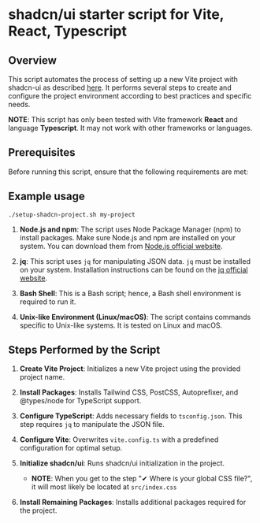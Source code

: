 # shadcn/ui starter script for Vite, React, Typescript

## Overview

This script automates the process of setting up a new Vite project with shadcn-ui as described [here](https://ui.shadcn.com/docs/installation/vite). It performs several steps to create and configure the project environment according to best practices and specific needs. 

**NOTE**: This script has only been tested with Vite framework **React** and language **Typescript**. It may not work with other frameworks or languages.

## Prerequisites

Before running this script, ensure that the following requirements are met:

## Example usage
`./setup-shadcn-project.sh my-project`

1. **Node.js and npm**: The script uses Node Package Manager (npm) to install packages. Make sure Node.js and npm are installed on your system. You can download them from [Node.js official website](https://nodejs.org/).

2. **jq**: This script uses `jq` for manipulating JSON data. `jq` must be installed on your system. Installation instructions can be found on the [jq official website](https://stedolan.github.io/jq/download/).

3. **Bash Shell**: This is a Bash script; hence, a Bash shell environment is required to run it.

4. **Unix-like Environment (Linux/macOS)**: The script contains commands specific to Unix-like systems. It is tested on Linux and macOS.

## Steps Performed by the Script

1. **Create Vite Project**: Initializes a new Vite project using the provided project name.

2. **Install Packages**: Installs Tailwind CSS, PostCSS, Autoprefixer, and @types/node for TypeScript support.

3. **Configure TypeScript**: Adds necessary fields to `tsconfig.json`. This step requires `jq` to manipulate the JSON file.

4. **Configure Vite**: Overwrites `vite.config.ts` with a predefined configuration for optimal setup.

5. **Initialize shadcn/ui**: Runs shadcn/ui initialization in the project.
    * **NOTE**: When you get to the step "✔ Where is your global CSS file?", it will most likely be located at `src/index.css`

6. **Install Remaining Packages**: Installs additional packages required for the project.